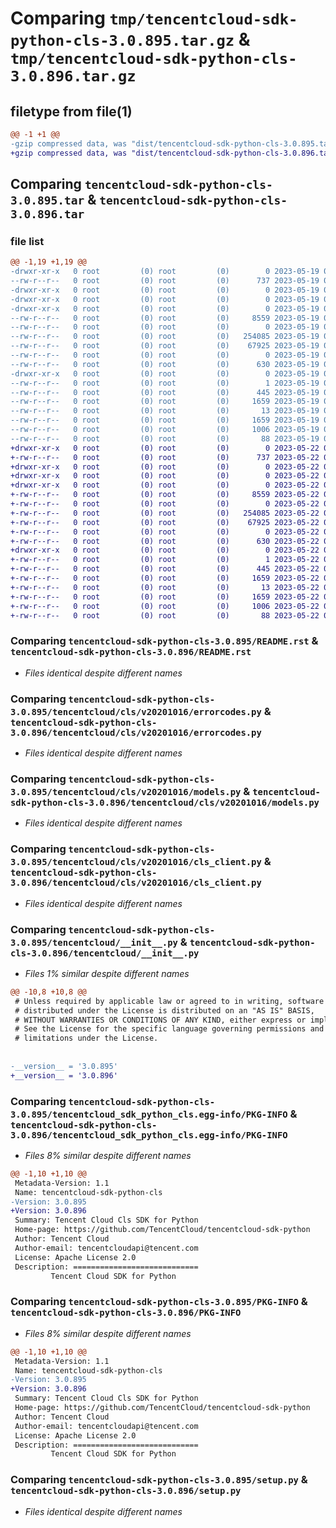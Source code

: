 # Comparing `tmp/tencentcloud-sdk-python-cls-3.0.895.tar.gz` & `tmp/tencentcloud-sdk-python-cls-3.0.896.tar.gz`

## filetype from file(1)

```diff
@@ -1 +1 @@
-gzip compressed data, was "dist/tencentcloud-sdk-python-cls-3.0.895.tar", last modified: Fri May 19 02:47:04 2023, max compression
+gzip compressed data, was "dist/tencentcloud-sdk-python-cls-3.0.896.tar", last modified: Mon May 22 00:19:05 2023, max compression
```

## Comparing `tencentcloud-sdk-python-cls-3.0.895.tar` & `tencentcloud-sdk-python-cls-3.0.896.tar`

### file list

```diff
@@ -1,19 +1,19 @@
-drwxr-xr-x   0 root         (0) root         (0)        0 2023-05-19 02:47:04.000000 tencentcloud-sdk-python-cls-3.0.895/
--rw-r--r--   0 root         (0) root         (0)      737 2023-05-19 02:47:04.000000 tencentcloud-sdk-python-cls-3.0.895/README.rst
-drwxr-xr-x   0 root         (0) root         (0)        0 2023-05-19 02:47:04.000000 tencentcloud-sdk-python-cls-3.0.895/tencentcloud/
-drwxr-xr-x   0 root         (0) root         (0)        0 2023-05-19 02:47:04.000000 tencentcloud-sdk-python-cls-3.0.895/tencentcloud/cls/
-drwxr-xr-x   0 root         (0) root         (0)        0 2023-05-19 02:47:04.000000 tencentcloud-sdk-python-cls-3.0.895/tencentcloud/cls/v20201016/
--rw-r--r--   0 root         (0) root         (0)     8559 2023-05-19 02:47:04.000000 tencentcloud-sdk-python-cls-3.0.895/tencentcloud/cls/v20201016/errorcodes.py
--rw-r--r--   0 root         (0) root         (0)        0 2023-05-19 02:47:04.000000 tencentcloud-sdk-python-cls-3.0.895/tencentcloud/cls/v20201016/__init__.py
--rw-r--r--   0 root         (0) root         (0)   254085 2023-05-19 02:47:04.000000 tencentcloud-sdk-python-cls-3.0.895/tencentcloud/cls/v20201016/models.py
--rw-r--r--   0 root         (0) root         (0)    67925 2023-05-19 02:47:04.000000 tencentcloud-sdk-python-cls-3.0.895/tencentcloud/cls/v20201016/cls_client.py
--rw-r--r--   0 root         (0) root         (0)        0 2023-05-19 02:47:04.000000 tencentcloud-sdk-python-cls-3.0.895/tencentcloud/cls/__init__.py
--rw-r--r--   0 root         (0) root         (0)      630 2023-05-19 02:47:04.000000 tencentcloud-sdk-python-cls-3.0.895/tencentcloud/__init__.py
-drwxr-xr-x   0 root         (0) root         (0)        0 2023-05-19 02:47:04.000000 tencentcloud-sdk-python-cls-3.0.895/tencentcloud_sdk_python_cls.egg-info/
--rw-r--r--   0 root         (0) root         (0)        1 2023-05-19 02:47:04.000000 tencentcloud-sdk-python-cls-3.0.895/tencentcloud_sdk_python_cls.egg-info/dependency_links.txt
--rw-r--r--   0 root         (0) root         (0)      445 2023-05-19 02:47:04.000000 tencentcloud-sdk-python-cls-3.0.895/tencentcloud_sdk_python_cls.egg-info/SOURCES.txt
--rw-r--r--   0 root         (0) root         (0)     1659 2023-05-19 02:47:04.000000 tencentcloud-sdk-python-cls-3.0.895/tencentcloud_sdk_python_cls.egg-info/PKG-INFO
--rw-r--r--   0 root         (0) root         (0)       13 2023-05-19 02:47:04.000000 tencentcloud-sdk-python-cls-3.0.895/tencentcloud_sdk_python_cls.egg-info/top_level.txt
--rw-r--r--   0 root         (0) root         (0)     1659 2023-05-19 02:47:04.000000 tencentcloud-sdk-python-cls-3.0.895/PKG-INFO
--rw-r--r--   0 root         (0) root         (0)     1006 2023-05-19 02:47:04.000000 tencentcloud-sdk-python-cls-3.0.895/setup.py
--rw-r--r--   0 root         (0) root         (0)       88 2023-05-19 02:47:04.000000 tencentcloud-sdk-python-cls-3.0.895/setup.cfg
+drwxr-xr-x   0 root         (0) root         (0)        0 2023-05-22 00:19:05.000000 tencentcloud-sdk-python-cls-3.0.896/
+-rw-r--r--   0 root         (0) root         (0)      737 2023-05-22 00:19:04.000000 tencentcloud-sdk-python-cls-3.0.896/README.rst
+drwxr-xr-x   0 root         (0) root         (0)        0 2023-05-22 00:19:05.000000 tencentcloud-sdk-python-cls-3.0.896/tencentcloud/
+drwxr-xr-x   0 root         (0) root         (0)        0 2023-05-22 00:19:05.000000 tencentcloud-sdk-python-cls-3.0.896/tencentcloud/cls/
+drwxr-xr-x   0 root         (0) root         (0)        0 2023-05-22 00:19:05.000000 tencentcloud-sdk-python-cls-3.0.896/tencentcloud/cls/v20201016/
+-rw-r--r--   0 root         (0) root         (0)     8559 2023-05-22 00:19:04.000000 tencentcloud-sdk-python-cls-3.0.896/tencentcloud/cls/v20201016/errorcodes.py
+-rw-r--r--   0 root         (0) root         (0)        0 2023-05-22 00:19:04.000000 tencentcloud-sdk-python-cls-3.0.896/tencentcloud/cls/v20201016/__init__.py
+-rw-r--r--   0 root         (0) root         (0)   254085 2023-05-22 00:19:04.000000 tencentcloud-sdk-python-cls-3.0.896/tencentcloud/cls/v20201016/models.py
+-rw-r--r--   0 root         (0) root         (0)    67925 2023-05-22 00:19:04.000000 tencentcloud-sdk-python-cls-3.0.896/tencentcloud/cls/v20201016/cls_client.py
+-rw-r--r--   0 root         (0) root         (0)        0 2023-05-22 00:19:04.000000 tencentcloud-sdk-python-cls-3.0.896/tencentcloud/cls/__init__.py
+-rw-r--r--   0 root         (0) root         (0)      630 2023-05-22 00:19:04.000000 tencentcloud-sdk-python-cls-3.0.896/tencentcloud/__init__.py
+drwxr-xr-x   0 root         (0) root         (0)        0 2023-05-22 00:19:05.000000 tencentcloud-sdk-python-cls-3.0.896/tencentcloud_sdk_python_cls.egg-info/
+-rw-r--r--   0 root         (0) root         (0)        1 2023-05-22 00:19:05.000000 tencentcloud-sdk-python-cls-3.0.896/tencentcloud_sdk_python_cls.egg-info/dependency_links.txt
+-rw-r--r--   0 root         (0) root         (0)      445 2023-05-22 00:19:05.000000 tencentcloud-sdk-python-cls-3.0.896/tencentcloud_sdk_python_cls.egg-info/SOURCES.txt
+-rw-r--r--   0 root         (0) root         (0)     1659 2023-05-22 00:19:05.000000 tencentcloud-sdk-python-cls-3.0.896/tencentcloud_sdk_python_cls.egg-info/PKG-INFO
+-rw-r--r--   0 root         (0) root         (0)       13 2023-05-22 00:19:05.000000 tencentcloud-sdk-python-cls-3.0.896/tencentcloud_sdk_python_cls.egg-info/top_level.txt
+-rw-r--r--   0 root         (0) root         (0)     1659 2023-05-22 00:19:05.000000 tencentcloud-sdk-python-cls-3.0.896/PKG-INFO
+-rw-r--r--   0 root         (0) root         (0)     1006 2023-05-22 00:19:04.000000 tencentcloud-sdk-python-cls-3.0.896/setup.py
+-rw-r--r--   0 root         (0) root         (0)       88 2023-05-22 00:19:05.000000 tencentcloud-sdk-python-cls-3.0.896/setup.cfg
```

### Comparing `tencentcloud-sdk-python-cls-3.0.895/README.rst` & `tencentcloud-sdk-python-cls-3.0.896/README.rst`

 * *Files identical despite different names*

### Comparing `tencentcloud-sdk-python-cls-3.0.895/tencentcloud/cls/v20201016/errorcodes.py` & `tencentcloud-sdk-python-cls-3.0.896/tencentcloud/cls/v20201016/errorcodes.py`

 * *Files identical despite different names*

### Comparing `tencentcloud-sdk-python-cls-3.0.895/tencentcloud/cls/v20201016/models.py` & `tencentcloud-sdk-python-cls-3.0.896/tencentcloud/cls/v20201016/models.py`

 * *Files identical despite different names*

### Comparing `tencentcloud-sdk-python-cls-3.0.895/tencentcloud/cls/v20201016/cls_client.py` & `tencentcloud-sdk-python-cls-3.0.896/tencentcloud/cls/v20201016/cls_client.py`

 * *Files identical despite different names*

### Comparing `tencentcloud-sdk-python-cls-3.0.895/tencentcloud/__init__.py` & `tencentcloud-sdk-python-cls-3.0.896/tencentcloud/__init__.py`

 * *Files 1% similar despite different names*

```diff
@@ -10,8 +10,8 @@
 # Unless required by applicable law or agreed to in writing, software
 # distributed under the License is distributed on an "AS IS" BASIS,
 # WITHOUT WARRANTIES OR CONDITIONS OF ANY KIND, either express or implied.
 # See the License for the specific language governing permissions and
 # limitations under the License.
 
 
-__version__ = '3.0.895'
+__version__ = '3.0.896'
```

### Comparing `tencentcloud-sdk-python-cls-3.0.895/tencentcloud_sdk_python_cls.egg-info/PKG-INFO` & `tencentcloud-sdk-python-cls-3.0.896/tencentcloud_sdk_python_cls.egg-info/PKG-INFO`

 * *Files 8% similar despite different names*

```diff
@@ -1,10 +1,10 @@
 Metadata-Version: 1.1
 Name: tencentcloud-sdk-python-cls
-Version: 3.0.895
+Version: 3.0.896
 Summary: Tencent Cloud Cls SDK for Python
 Home-page: https://github.com/TencentCloud/tencentcloud-sdk-python
 Author: Tencent Cloud
 Author-email: tencentcloudapi@tencent.com
 License: Apache License 2.0
 Description: ============================
         Tencent Cloud SDK for Python
```

### Comparing `tencentcloud-sdk-python-cls-3.0.895/PKG-INFO` & `tencentcloud-sdk-python-cls-3.0.896/PKG-INFO`

 * *Files 8% similar despite different names*

```diff
@@ -1,10 +1,10 @@
 Metadata-Version: 1.1
 Name: tencentcloud-sdk-python-cls
-Version: 3.0.895
+Version: 3.0.896
 Summary: Tencent Cloud Cls SDK for Python
 Home-page: https://github.com/TencentCloud/tencentcloud-sdk-python
 Author: Tencent Cloud
 Author-email: tencentcloudapi@tencent.com
 License: Apache License 2.0
 Description: ============================
         Tencent Cloud SDK for Python
```

### Comparing `tencentcloud-sdk-python-cls-3.0.895/setup.py` & `tencentcloud-sdk-python-cls-3.0.896/setup.py`

 * *Files identical despite different names*

